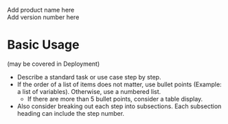 Add product name here  
Add version number here  

# Basic Usage  

(may be covered in Deployment)

- Describe a standard task or use case step by step.
- If the order of a list of items does not matter, use bullet points (Example: a list of variables). Otherwise, use a numbered list.
  - If there are more than 5 bullet points, consider a table display.
- Also consider breaking out each step into subsections. Each subsection heading can include the step number.  
